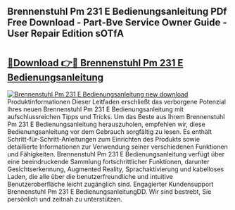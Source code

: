 ## Brennenstuhl Pm 231 E Bedienungsanleitung PDf Free Download - Part-Bve Service Owner Guide - User Repair Edition sOTfA

# <h2><a href="http://df41w20.blite.top/?on=Brennenstuhl+Pm+231+E+Bedienungsanleitung">🔗Download 👉🔴 Brennenstuhl Pm 231 E Bedienungsanleitung</a></h2>

[![Brennenstuhl Pm 231 E Bedienungsanleitung new download](https://i.imgur.com/lujVjoI.png)](http://df41w20.blite.top/?on=Brennenstuhl+Pm+231+E+Bedienungsanleitung)
Produktinformationen Dieser Leitfaden erschließt das verborgene Potenzial Ihres neuen Brennenstuhl Pm 231 E Bedienungsanleitung mit aufschlussreichen Tipps und Tricks. Um das Beste aus Ihrem Brennenstuhl Pm 231 E Bedienungsanleitung herauszuholen, empfehlen wir, diese Bedienungsanleitung vor dem Gebrauch sorgfältig zu lesen. Es enthält Schritt-für-Schritt-Anleitungen zum Einrichten des Produkts sowie detaillierte Informationen zur Verwendung seiner verschiedenen Funktionen und Fähigkeiten. Brennenstuhl Pm 231 E Bedienungsanleitung verfügt über eine beeindruckende Sammlung fortschrittlicher Funktionen, darunter Gesichtserkennung, Augmented Reality, Sprachaktivierung und kabelloses Laden, die alle über die benutzerfreundliche und intuitive Benutzeroberfläche leicht zugänglich sind. Engagierter Kundensupport Brennenstuhl Pm 231 E BedienungsanleitungDD. Wir sind bestrebt, Sie persönlich und zeitnah zu unterstützen.
